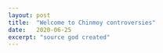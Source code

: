 ```yaml
---
layout: post
title:  "Welcome to Chinmoy controversies"
date:   2020-06-25
excerpt: "source god created"
---
```

